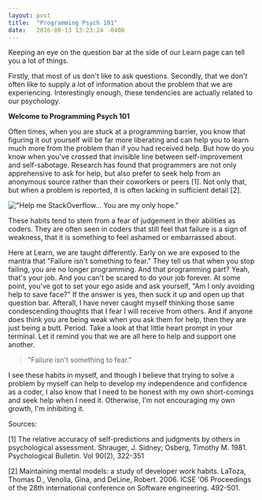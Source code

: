 ```yaml
---
layout: post
title:  "Programming Psych 101"
date:   2016-08-13 13:23:24 -0400
---
```



Keeping an eye on the question bar at the side of our Learn page can tell you a lot of things.

Firstly, that most of us don't like to ask questions. Secondly, that we don't often like to supply a lot of information about the problem that we are experiencing. Interestingly enough, these tendencies are actually related to our psychology.

**Welcome to Programming Psych 101**

Often times, when you are stuck at a programming barrier, you know that figuring it out yourself will be far more liberating and can help you to learn much more from the problem than if you had received help. But how do you know when you've crossed that invisible line between self-improvement and self-sabotage. Research has found that programmers are not only apprehensive to ask for help, but also prefer to seek help from an anonymous source rather than their coworkers or peers [1]. Not only that, but when a problem is reported, it is often lacking in sufficient detail [2]. 

!["Help me StackOverflow... You are my only hope."](http://imasters.expert/wp-content/uploads/2014/08/3_StatckOverflow2.png)

These habits tend to stem from a fear of judgement in their abilities as coders. They are often seen in coders that still feel that failure is a sign of weakness, that it is something to feel ashamed or embarrassed about.

Here at Learn, we are taught differently. Early on we are exposed to the mantra that "Failure isn't something to fear." They tell us that when you stop failing, you are no longer programming. And that programming part? Yeah, that's your job. And you can't be scared to do your job forever. At some point, you've got to set your ego aside and ask yourself, "Am I only avoiding help to save face?" If the answer is yes, then suck it up and open up that question bar. Afterall, I have never caught myself thinking those same condescending thoughts that I fear I will receive from others. And if anyone does think you are being weak when you ask them for help, then they are just being a butt. Period. Take a look at that little heart prompt in your terminal. Let it remind you that we are all here to help and support one another.

> "Failure isn't something to fear."

I see these habits in myself, and though I believe that trying to solve a problem by myself can help to develop my independence and confidence as a coder, I also know that I need to be honest with my own short-comings and seek help when I need it. Otherwise, I'm not encouraging my own growth, I'm inhibiting it.


Sources:

[1] The relative accuracy of self-predictions and judgments by others in psychological assessment. Shrauger, J. Sidney; Osberg, Timothy M. 1981. Psychological Bulletin. Vol 90(2), 322-351

[2] Maintaining mental models: a study of developer work habits. LaToza, Thomas D., Venolia, Gina, and DeLine, Robert. 2006. ICSE '06 Proceedings of the 28th international conference on Software engineering. 492-501.
